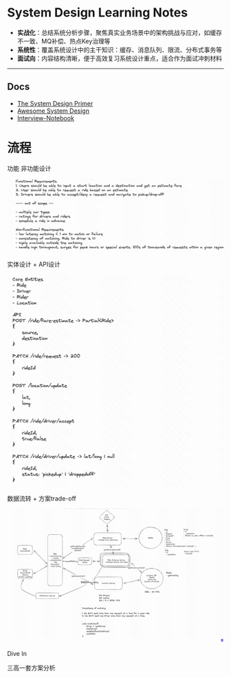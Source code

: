 #  System Design Learning Notes

- **实战化**：总结系统分析步骤，聚焦真实业务场景中的架构挑战与应对，如缓存不一致、MQ补偿、热点Key治理等
- **系统性**：覆盖系统设计中的主干知识：缓存、消息队列、限流、分布式事务等
-  **面试向**：内容结构清晰，便于高效复习系统设计重点，适合作为面试冲刺材料

---

## Docs

- [The System Design Primer](https://github.com/donnemartin/system-design-primer) 
- [Awesome System Design](https://github.com/madd86/awesome-system-design) 
- [Interview-Notebook](https://github.com/CyC2018/Interview-Notebook) 



# 流程

功能 非功能设计

![image-20250709163316327](assets/image-20250709163316327.png)

实体设计 + API设计

![image-20250709163329646](assets/image-20250709163329646.png)

数据流转 + 方案trade-off

![image-20250709163253113](assets/image-20250709163253113.png)

Dive In

三高一套方案分析 
